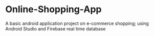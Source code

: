 # Online-Shopping-App
A basic android application project on e-commerce shopping; using Android Studio and Firebase real time database
